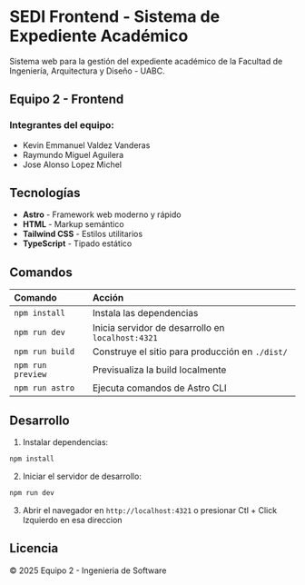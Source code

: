 # SEDI Frontend - Sistema de Expediente Académico

Sistema web para la gestión del expediente académico de la Facultad de Ingeniería, Arquitectura y Diseño - UABC.

## Equipo 2 - Frontend

### Integrantes del equipo:
- Kevin Emmanuel Valdez Vanderas
- Raymundo Miguel Aguilera
- Jose Alonso Lopez Michel

## Tecnologías

- **Astro** - Framework web moderno y rápido
- **HTML** - Markup semántico
- **Tailwind CSS** - Estilos utilitarios
- **TypeScript** - Tipado estático

## Comandos

| Comando                | Acción                                            |
| :--------------------- | :------------------------------------------------ |
| `npm install`          | Instala las dependencias                          |
| `npm run dev`          | Inicia servidor de desarrollo en `localhost:4321` |
| `npm run build`        | Construye el sitio para producción en `./dist/`   |
| `npm run preview`      | Previsualiza la build localmente                  |
| `npm run astro`        | Ejecuta comandos de Astro CLI                     |

## Desarrollo

1. Instalar dependencias:
```bash
npm install
```

2. Iniciar el servidor de desarrollo:
```bash
npm run dev
```

3. Abrir el navegador en `http://localhost:4321` o presionar Ctl + Click Izquierdo en esa direccion

## Licencia

© 2025 Equipo 2 - Ingenieria de Software